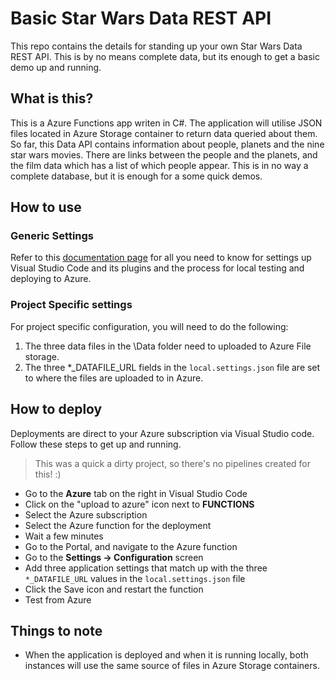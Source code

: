 # Basic Star Wars Data REST API

This repo contains the details for standing up your own Star Wars Data REST API. This is by no means complete data, but its enough to get a basic demo up and running.

## What is this?

This is a Azure Functions app writen in C#. The application will utilise JSON files located in Azure Storage container to return data queried about them.
So far, this Data API contains information about people, planets and the nine star wars movies.
There are links between the people and the planets, and the film data which has a list of which people appear.
This is in no way a complete database, but it is enough for a some quick demos.

## How to use

### Generic Settings

Refer to this [documentation page](https://docs.microsoft.com/en-us/azure/azure-functions/functions-develop-vs-code?tabs=csharp) for all you need to know for settings up Visual Studio Code and its plugins and the process for local testing and deploying to Azure.

### Project Specific settings

For project specific configuration, you will need to do the following:

1. The three data files in the \Data folder need to uploaded to Azure File storage. 
2. The three *_DATAFILE_URL fields in the `local.settings.json` file are set to where the files are uploaded to in Azure.

## How to deploy

Deployments are direct to your Azure subscription via Visual Studio code. Follow these steps to get up and running.

> This was a quick a dirty project, so there's no pipelines created for this! :)

- Go to the **Azure** tab on the right in Visual Studio Code
- Click on the "upload to azure" icon next to **FUNCTIONS**
- Select the Azure subscription
- Select the Azure function for the deployment
- Wait a few minutes
- Go to the Portal, and navigate to the Azure function
- Go to the **Settings -> Configuration** screen
- Add three application settings that match up with the three `*_DATAFILE_URL` values in the `local.settings.json` file
- Click the Save icon and restart the function
- Test from Azure

## Things to note

- When the application is deployed and when it is running locally, both instances will use the same source of files in Azure Storage containers.
